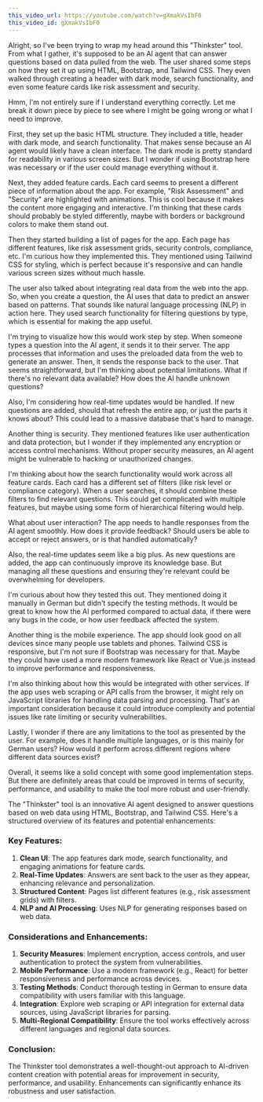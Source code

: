 ```yaml
---
this_video_url: https://youtube.com/watch?v=gXmakVsIbF0
this_video_id: gXmakVsIbF0
---
```

<think>
Alright, so I've been trying to wrap my head around this "Thinkster" tool. From what I gather, it's supposed to be an AI agent that can answer questions based on data pulled from the web. The user shared some steps on how they set it up using HTML, Bootstrap, and Tailwind CSS. They even walked through creating a header with dark mode, search functionality, and even some feature cards like risk assessment and security.

Hmm, I'm not entirely sure if I understand everything correctly. Let me break it down piece by piece to see where I might be going wrong or what I need to improve.

First, they set up the basic HTML structure. They included a title, header with dark mode, and search functionality. That makes sense because an AI agent would likely have a clean interface. The dark mode is pretty standard for readability in various screen sizes. But I wonder if using Bootstrap here was necessary or if the user could manage everything without it.

Next, they added feature cards. Each card seems to present a different piece of information about the app. For example, "Risk Assessment" and "Security" are highlighted with animations. This is cool because it makes the content more engaging and interactive. I'm thinking that these cards should probably be styled differently, maybe with borders or background colors to make them stand out.

Then they started building a list of pages for the app. Each page has different features, like risk assessment grids, security controls, compliance, etc. I'm curious how they implemented this. They mentioned using Tailwind CSS for styling, which is perfect because it's responsive and can handle various screen sizes without much hassle.

The user also talked about integrating real data from the web into the app. So, when you create a question, the AI uses that data to predict an answer based on patterns. That sounds like natural language processing (NLP) in action here. They used search functionality for filtering questions by type, which is essential for making the app useful.

I'm trying to visualize how this would work step by step. When someone types a question into the AI agent, it sends it to their server. The app processes that information and uses the preloaded data from the web to generate an answer. Then, it sends the response back to the user. That seems straightforward, but I'm thinking about potential limitations. What if there's no relevant data available? How does the AI handle unknown questions?

Also, I'm considering how real-time updates would be handled. If new questions are added, should that refresh the entire app, or just the parts it knows about? This could lead to a massive database that's hard to manage.

Another thing is security. They mentioned features like user authentication and data protection, but I wonder if they implemented any encryption or access control mechanisms. Without proper security measures, an AI agent might be vulnerable to hacking or unauthorized changes.

I'm thinking about how the search functionality would work across all feature cards. Each card has a different set of filters (like risk level or compliance category). When a user searches, it should combine these filters to find relevant questions. This could get complicated with multiple features, but maybe using some form of hierarchical filtering would help.

What about user interaction? The app needs to handle responses from the AI agent smoothly. How does it provide feedback? Should users be able to accept or reject answers, or is that handled automatically?

Also, the real-time updates seem like a big plus. As new questions are added, the app can continuously improve its knowledge base. But managing all these questions and ensuring they're relevant could be overwhelming for developers.

I'm curious about how they tested this out. They mentioned doing it manually in German but didn't specify the testing methods. It would be great to know how the AI performed compared to actual data, if there were any bugs in the code, or how user feedback affected the system.

Another thing is the mobile experience. The app should look good on all devices since many people use tablets and phones. Tailwind CSS is responsive, but I'm not sure if Bootstrap was necessary for that. Maybe they could have used a more modern framework like React or Vue.js instead to improve performance and responsiveness.

I'm also thinking about how this would be integrated with other services. If the app uses web scraping or API calls from the browser, it might rely on JavaScript libraries for handling data parsing and processing. That's an important consideration because it could introduce complexity and potential issues like rate limiting or security vulnerabilities.

Lastly, I wonder if there are any limitations to the tool as presented by the user. For example, does it handle multiple languages, or is this mainly for German users? How would it perform across different regions where different data sources exist?

Overall, it seems like a solid concept with some good implementation steps. But there are definitely areas that could be improved in terms of security, performance, and usability to make the tool more robust and user-friendly.
</think>

The "Thinkster" tool is an innovative AI agent designed to answer questions based on web data using HTML, Bootstrap, and Tailwind CSS. Here's a structured overview of its features and potential enhancements:

### Key Features:
1. **Clean UI**: The app features dark mode, search functionality, and engaging animations for feature cards.
2. **Real-Time Updates**: Answers are sent back to the user as they appear, enhancing relevance and personalization.
3. **Structured Content**: Pages list different features (e.g., risk assessment grids) with filters.
4. **NLP and AI Processing**: Uses NLP for generating responses based on web data.

### Considerations and Enhancements:
1. **Security Measures**: Implement encryption, access controls, and user authentication to protect the system from vulnerabilities.
2. **Mobile Performance**: Use a modern framework (e.g., React) for better responsiveness and performance across devices.
3. **Testing Methods**: Conduct thorough testing in German to ensure data compatibility with users familiar with this language.
4. **Integration**: Explore web scraping or API integration for external data sources, using JavaScript libraries for parsing.
5. **Multi-Regional Compatibility**: Ensure the tool works effectively across different languages and regional data sources.

### Conclusion:
The Thinkster tool demonstrates a well-thought-out approach to AI-driven content creation with potential areas for improvement in security, performance, and usability. Enhancements can significantly enhance its robustness and user satisfaction.
